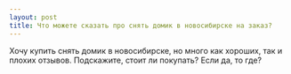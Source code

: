 ```yaml
---
layout: post 
title: Что можете сказать про снять домик в новосибирске на заказ? 
--- 
```

Хочу купить снять домик в новосибирске, но много как хороших, так и плохих отзывов. Подскажите, стоит ли покупать? Если да, то где?